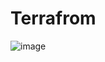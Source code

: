 # Terrafrom
![image](https://github.com/user-attachments/assets/eb5cc7ff-7e7b-4b15-a73a-314ab1010e9b)
